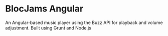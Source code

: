 # BlocJams Angular

An Angular-based music player using the Buzz API for playback and volume adjustment. Built using Grunt and Node.js
